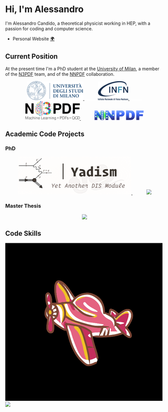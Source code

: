 # Hi, I'm Alessandro

I'm Alessandro Candido, a theoretical physicist working in HEP, with a passion for coding and
computer science.

- Personal Website [:earth_africa:](http://alecandido.github.io)

## Current Position

At the present time I'm a PhD student at the [University of
Milan](https://www.unimi.it/en),
a member of the [N3PDF](http://n3pdf.mi.infn.it/) team,
and of the [NNPDF](http://nnpdf.mi.infn.it/) collaboration.

<p align="center">
  <a href="https://www.unimi.it/en">
    <img
        src="https://raw.githubusercontent.com/AleCandido/AleCandido/master/assets/unimi_banner.png"
        alt="University of Milan"
        height="60em"
      />
  </a>
  <img
      src="https://raw.githubusercontent.com/AleCandido/AleCandido/master/assets/spacer.png"
      width="40em"
    />
  <a href="https://www.mi.infn.it/it/">
    <img
        src="https://raw.githubusercontent.com/AleCandido/AleCandido/master/assets/infn_logo.png"
        alt="INFN"
        height="60em"
      />
  </a>
  <img
      src="https://raw.githubusercontent.com/AleCandido/AleCandido/master/assets/spacer.png"
      width="40em"
    />
  <a href="http://n3pdf.mi.infn.it/">
    <img
        src="https://raw.githubusercontent.com/AleCandido/AleCandido/master/assets/n3pdf_logo.png"
        alt="N3PDF"
        height="60em"
      />
  </a>
  <!--<img-->
      <!--src="https://raw.githubusercontent.com/AleCandido/AleCandido/master/assets/spacer.png"-->
      <!--width="40em"-->
    <!--/>-->
  <!--<a href="https://erc.europa.eu/">-->
    <!--<img-->
        <!--src="https://raw.githubusercontent.com/AleCandido/AleCandido/master/assets/erc_logo1.png"-->
        <!--alt="ERC"-->
        <!--height="60em"-->
      <!--/>-->
  <!--</a>-->
  <img
      src="https://raw.githubusercontent.com/AleCandido/AleCandido/master/assets/spacer.png"
      width="40em"
    />
  <a href="http://nnpdf.mi.infn.it/">
    <img
        src="https://raw.githubusercontent.com/AleCandido/AleCandido/master/assets/nnpdf_logo.png"
        alt="NNPDF"
        height="30em"
      />
  </a>
</p>

## Academic Code Projects

### PhD

<p align="center">
  <a href="http://n3pdf.github.io/yadism">
    <img
        src="https://raw.githubusercontent.com/N3PDF/yadism/master/docs/logo/logo.png"
        alt="yadism"
        height="120em"
      />
  </a>
  <img
      src="https://raw.githubusercontent.com/AleCandido/AleCandido/master/assets/spacer.png"
      width="40em"
    />
  <a href="https://github.com/N3PDF/yadism">
    <img src="https://github-readme-stats.vercel.app/api/pin/?username=N3PDF&repo=yadism" />
  </a>
</p>

### Master Thesis

<p align="center">
  <a href="https://github.com/AleCandido/CDT_2D">
    <img src="https://github-readme-stats.vercel.app/api/pin/?username=alecandido&repo=cdt_2d" />
  </a>
</p>

## Code Skills

<a href="https://alecandido.github.io">
  <img src="https://raw.githubusercontent.com/AleCandido/AleCandido/master/assets/plane.gif" />
</a>

<a href="https://github.com/anuraghazra/github-readme-stats">
  <img align="left" src="https://github-readme-stats.vercel.app/api?username=alecandido&show_icons=true" />
</a>
<!-- ![My github stats](https://github-readme-stats.vercel.app/api?username=alecandido&show_icons=true&hide_border=true&title_color=fff&icon_color=79ff97&text_color=9f9f9f&bg_color=151515) -->
